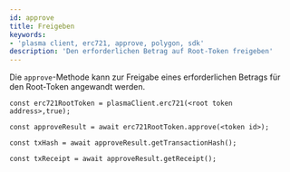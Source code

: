 ```yaml
---
id: approve
title: Freigeben
keywords:
- 'plasma client, erc721, approve, polygon, sdk'
description: 'Den erforderlichen Betrag auf Root-Token freigeben'
---
```


Die `approve`-Methode kann zur Freigabe eines erforderlichen Betrags für den Root-Token angewandt werden.

```
const erc721RootToken = plasmaClient.erc721(<root token address>,true);

const approveResult = await erc721RootToken.approve(<token id>);

const txHash = await approveResult.getTransactionHash();

const txReceipt = await approveResult.getReceipt();

```
